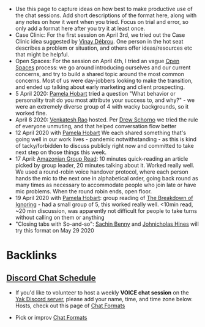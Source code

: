 - Use this page to capture ideas on how best to make productive use of the chat sessions. Add short descriptions of the format here, along with any notes on how it went when you tried. Focus on trial and error, so only add a format here after you try it at least once.
- Case Clinic: For the first session on April 3rd, we tried out the Case Clinic idea suggested by [Vinay Débrou](<Vinay Débrou.md>). One person in the hot seat describes a problem or situation, and others offer ideas/resources etc that might be helpful.
- Open Spaces: For the session on April 4th, I tried an vague [Open Spaces](https://openspaceworld.org/wp2/) process: we go around introducing ourselves and our current concerns, and try to build a shared topic around the most common concerns. Most of us were day-jobbers looking to make the transition, and ended up talking about early marketing and client prospecting.  
- 5 April 2020: [Pamela Hobart](<Pamela Hobart.md>) tried a question "What behavior or personality trait do you most attribute your success to, and why?" - we were an extremely diverse group of 4 with wacky backgrounds, so it worked fine.
- April 8 2020: [Venkatesh Rao](<Venkatesh Rao.md>) hosted. Per [Drew Schorno](<Drew Schorno.md>) we tried the rule of everyone unmuting, and that helped conversation flow better 
- 12 April 2020 with [Pamela Hobart](<Pamela Hobart.md>) We each shared something that's going well in our work lives - pandemic notwithstanding - as this is kind of tacky/forbidden to discuss publicly right now and committed to take next step on those things this week. 
- 17 April: [Amazonian Group Read](<Amazonian Group Read.md>): 10 minutes quick-reading an article picked by group leader, 20 minutes talking about it. Worked really well. We used a round-robin voice handover protocol, where each person hands the mic to the next one in alphabetical order, going back round as many times as necessary to accommodate people who join late or have mic problems. When the round robin ends, open floor.
- 19 April 2020 with [Pamela Hobart](<Pamela Hobart.md>): group reading of [The Breakdown of Ignoring](https://carcinisation.com/2020/04/13/the-breakdown-of-ignoring/) - had a small group of 5, this worked really well. <10min read, ~20 min discussion, was apparently not difficult for people to take turns without calling on them or anything
- "Closing tabs with So-and-so": [Sachin Benny](<Sachin Benny.md>) and [Johnicholas Hines](<Johnicholas Hines.md>) will try this format on May 29 2020

# Backlinks
## [Discord Chat Schedule](<Discord Chat Schedule.md>)
- If you'd like to volunteer to host a weekly **VOICE chat session** on the [Yak Discord server](<Yak Discord server.md>), please add your name, time, and time zone below. Hosts, check out this page of [Chat Formats](<Chat Formats.md>)

- Pick or improv [Chat Formats](<Chat Formats.md>)


